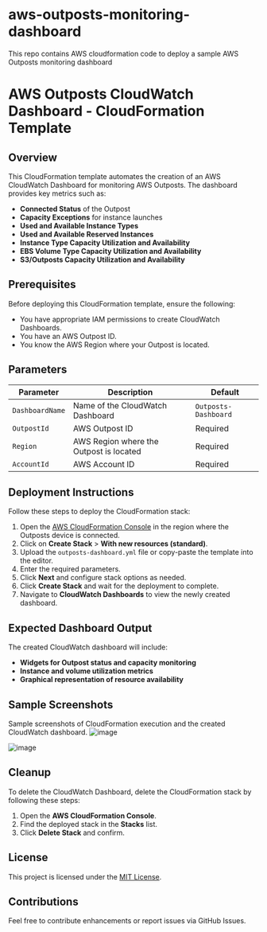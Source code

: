 # aws-outposts-monitoring-dashboard
This repo contains AWS cloudformation code to deploy a sample AWS Outposts monitoring dashboard

# AWS Outposts CloudWatch Dashboard - CloudFormation Template

## Overview
This CloudFormation template automates the creation of an AWS CloudWatch Dashboard for monitoring AWS Outposts. The dashboard provides key metrics such as:
- **Connected Status** of the Outpost
- **Capacity Exceptions** for instance launches
- **Used and Available Instance Types**
- **Used and Available Reserved Instances**
- **Instance Type Capacity Utilization and Availability**
- **EBS Volume Type Capacity Utilization and Availability**
- **S3/Outposts Capacity Utilization and Availability**

## Prerequisites
Before deploying this CloudFormation template, ensure the following:
- You have appropriate IAM permissions to create CloudWatch Dashboards.
- You have an AWS Outpost ID.
- You know the AWS Region where your Outpost is located.

## Parameters
| Parameter | Description | Default |
|-----------|-------------|---------|
| `DashboardName` | Name of the CloudWatch Dashboard | `Outposts-Dashboard` |
| `OutpostId` | AWS Outpost ID | Required |
| `Region` | AWS Region where the Outpost is located | Required |
| `AccountId` | AWS Account ID | Required |

## Deployment Instructions
Follow these steps to deploy the CloudFormation stack:
1. Open the [AWS CloudFormation Console](https://console.aws.amazon.com/cloudformation/) in the region where the Outposts device is connected.
2. Click on **Create Stack** > **With new resources (standard)**.
3. Upload the `outposts-dashboard.yml` file or copy-paste the template into the editor.
4. Enter the required parameters.
5. Click **Next** and configure stack options as needed.
6. Click **Create Stack** and wait for the deployment to complete.
7. Navigate to **CloudWatch Dashboards** to view the newly created dashboard.

## Expected Dashboard Output
The created CloudWatch dashboard will include:
- **Widgets for Outpost status and capacity monitoring**
- **Instance and volume utilization metrics**
- **Graphical representation of resource availability**

## Sample Screenshots
Sample screenshots of CloudFormation execution and the created CloudWatch dashboard.
![image](https://github.com/Venkat7882/aws-outposts-monitoring-dashboard/images/cfn-execution-outposts-sample-dashboard.png)

![image](https://github.com/Venkat7882/aws-outposts-monitoring-dashboard/images/outposts-sample-dashboard.png)


## Cleanup
To delete the CloudWatch Dashboard, delete the CloudFormation stack by following these steps:
1. Open the **AWS CloudFormation Console**.
2. Find the deployed stack in the **Stacks** list.
3. Click **Delete Stack** and confirm.

## License
This project is licensed under the [MIT License](LICENSE).

## Contributions
Feel free to contribute enhancements or report issues via GitHub Issues.


